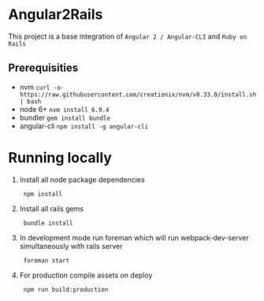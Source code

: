 # Angular2Rails

This project is a base integration of `Angular 2 / Angular-CLI` and `Ruby on Rails`

## Prerequisities

   * nvm `curl -o- https://raw.githubusercontent.com/creationix/nvm/v0.33.0/install.sh | bash`
   * node 6+  `nvm install 6.9.4`
   * bundler `gem install bundle`
   * angular-cli `npm install -g angular-cli` 
   
# Running locally
   
1. Install all node package dependencies
   
        npm install

2. Install all rails gems 
        
        bundle install

3. In development mode run foreman which will run webpack-dev-server simultaneously with rails server
        
        foreman start
        
4. For production compile assets on deploy
        
        npm run build:production